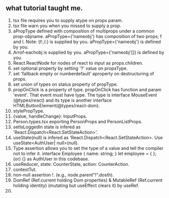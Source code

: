 ##  what tutorial taught me.
1.  tsx file requires you to supply atype on props param.
2.  tsx file warn you when you missed to supply a prop.
3.  aPropType defined with composition of multiprops under a common prop-objname. aPropType={'nameobj'} has composition of two props; f and l.
Note: {f:,l:} is supplied by you. aPropType={'nameobj'} is defined by you.
4.  Arrof-eachobj is supplied by you. aPropType={'nameobj'[]} is defined by you.
5.  React.ReactNode for nodes of react to input as props.children.
6.  set optional property by setting '?' value on propsType.
7.  set 'fallback empty or numberdefault' aproperty on destructuring of props.
8.  set union of types on status property of propType.
9.  propOnClick is a property of type. propOnClick has function and param 'event'. That event must have type. The type is interface MouseEvent (@types/react) and its type is another interface HTMLButtonElement(@types/react-dom).
10. stylePropType.
11. {value, handleChange}: InputProps.
12. Person.types.tsx exporting PersonProps and PersonListProps.
13. setIsLoggedIn state is infered as 'React.Dispatch<React.SetStateAction<boolean>>'.
14. useState(null) is infered as 'React.Dispatch<React.SetStateAction<null>>. Use useState<AuthUser| null>(null).
15. Type assertion allows you to set the type of a value and tell the compiler not to infer it. 
interface Employee {
    name: string;
}
let employee = <Employee> { };
(or)
{} as AuthUser in this codebase.
16. useReducer, state: CounterState, action: CounterAction.
17. contextTut.
18. non-null assertion !. (e.g., node.parent"!".dosth).
19. DomRef (Ref.current holding Dom properties) & MutableRef (Ref.current holding identity) (mutating but useEffect clears it) by useRef.
20. 